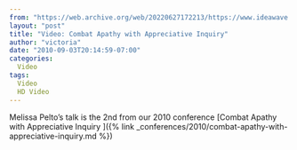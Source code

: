 ```yaml
---
from: "https://web.archive.org/web/20220627172213/https://www.ideawave.ca/video-combat-apathy-with-appreciative-inquiry/"
layout: "post"
title: "Video: Combat Apathy with Appreciative Inquiry"
author: "victoria"
date: "2010-09-03T20:14:59-07:00"
categories:
  Video
tags: 
  Video
  HD Video
---
```


Melissa Pelto’s talk is the 2nd from our 2010 conference   [Combat Apathy with Appreciative Inquiry ]({% link _conferences/2010/combat-apathy-with-appreciative-inquiry.md %})
